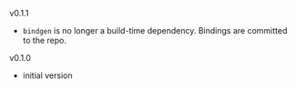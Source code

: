 v0.1.1

* `bindgen` is no longer a build-time dependency. Bindings are committed to the repo.

v0.1.0

* initial version
